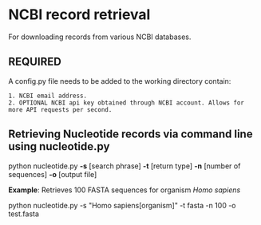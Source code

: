 # NCBI record retrieval

For downloading records from various NCBI databases.

## REQUIRED
A config.py file needs to be added to the working directory contain:

    1. NCBI email address.
    2. OPTIONAL NCBI api key obtained through NCBI account. Allows for more API requests per second.

## Retrieving Nucleotide records via command line using nucleotide.py

python nucleotide.py **-s** [search phrase] **-t** [return type] **-n** [number of sequences] **-o** [output file] 

**Example**: Retrieves 100 FASTA sequences for organism *Homo sapiens*

python nucleotide.py -s "Homo sapiens[organism]" -t fasta -n 100 -o test.fasta